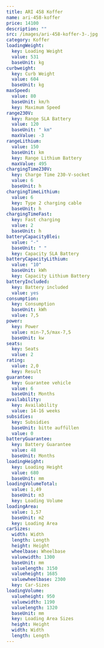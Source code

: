 ```yaml
---
title: ARI 458 Koffer
name: ari-458-koffer
price: 14100
description: ""
src: /images/ari-458-koffer-3-.jpg
category: Koffer
loadingWeight:
  key: Loading Weight
  value: 531
  baseUnit: kg
curbweight:
  key: Curb Weight
  value: 604
  baseUnit: kg
maxSpeed:
  value: 80
  baseUnit: km/h
  key: Maximum Speed
range230V:
  key: Range SLA Battery
  value: 120
  baseUnit: " km"
  maxValue: -3
rangeLithium:
  value: 150
  baseUnit: km
  key: Range Lithium Battery
  maxValue: 495
chargingTime230V:
  key: Charge Time 230-V-socket
  value: 6
  baseUnit: h
chargingTimeLithium:
  value: 6
  key: Type 2 charging cable
  baseUnit: h
chargingTimeFast:
  key: Fast charging
  value: 2
  baseUnit: h
batteryCapacityBlei:
  value: "-"
  baseUnit: " "
  key: Capacity SLA Battery
batteryCapacityLithium:
  value: "10"
  baseUnit: kWh
  key: Capacity Lithium Battery
batteryIncluded:
  key: Battery included
  value: yes
consumption:
  key: Consumption
  baseUnit: kWh
  value: 7,5
power:
  key: Power
  value: min-7,5/max-7,5
  baseUnit: kw
seats:
  key: Seats
  value: 2
rating:
  value: 2,0
  key: Result
guarantee:
  key: Guarantee vehicle
  value: 6
  baseUnit: Months
availability:
  key: Availability
  value: 14-16 weeks
subsidies:
  key: Subsidies
  baseUnit: bitte auffüllen
  value: 0
batteryGuarantee:
  key: Battery Guarantee
  value: 48
  baseUnit: Months
loadingHeight:
  key: Loading Height
  value: 680
  baseUnit: mm
loadingVolumeTotal:
  value: 1,49
  baseUnit: m3
  key: Loading Volume
loadingArea:
  value: 1,57
  baseUnit: m2
  key: Loading Area
carSizes:
  width: Width
  length: Length
  height: Height
  wheelbase: Wheelbase
  valuewidth: 1300
  baseUnit: mm
  valuelength: 3150
  valueheight: 1685
  valuewheelbase: 2300
  key: Car-Sizes
loadingVolume:
  valueheight: 950
  valuewidth: 1190
  valuelength: 1320
  baseUnit: mm
  key: Loading Area Sizes
  height: Height
  width: Width
  length: Length
---
```


